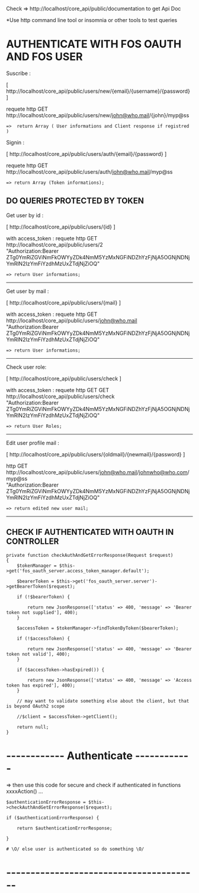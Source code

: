 
Check => http://localhost/core_api/public/documentation to get Api Doc

*Use http command line tool or insomnia or other tools to test queries


AUTHENTICATE WITH FOS OAUTH AND FOS USER
========================================

Suscribe :

[ http://localhost/core_api/public/users/new/{email}/{username}/{password} ]

requete http GET http://localhost/core_api/public/users/new/john@who.mail/{john}/myp@ss
	
	=>  return Array ( User informations and Client response if registred )


Signin :

[ http://localhost/core_api/public/users/auth/{email}/{password} ]

requete http GET http://localhost/core_api/public/users/auth/john@who.mail/myp@ss
	
	=> return Array (Token informations);


DO QUERIES PROTECTED BY TOKEN 	
-----------------------------


Get user by id :

[ http://localhost/core_api/public/users/{id} ]

with access_token :
requete http GET http://localhost/core_api/public/users/2 \
	"Authorization:Bearer ZTg0YmRiZGViNmFkOWYyZDk4NmM5YzMxNGFiNDZhYzFjNjA5OGNjNDNjYmRlN2IzYmFiYzdhMzUxZTdjNjZiOQ"

	=> return User informations;
----------------

Get user by mail :

[ http://localhost/core_api/public/users/{mail} ]

with access_token :
requete http GET http://localhost/core_api/public/users/john@who.mail \
	"Authorization:Bearer ZTg0YmRiZGViNmFkOWYyZDk4NmM5YzMxNGFiNDZhYzFjNjA5OGNjNDNjYmRlN2IzYmFiYzdhMzUxZTdjNjZiOQ"

	=> return User informations;

----------------

Check user role: 

[ http://localhost/core_api/public/users/check ]

with access_token :
requete http GET  GET http://localhost/core_api/public/users/check \
	"Authorization:Bearer ZTg0YmRiZGViNmFkOWYyZDk4NmM5YzMxNGFiNDZhYzFjNjA5OGNjNDNjYmRlN2IzYmFiYzdhMzUxZTdjNjZiOQ"

	=> return User Roles;

----------------

Edit user profile mail :

[ http://localhost/core_api/public/users/{oldmail}/{newmail}/{password} ]

http GET http://localhost/core_api/public/users/john@who.mail/johnwho@who.com/myp@ss \
	"Authorization:Bearer ZTg0YmRiZGViNmFkOWYyZDk4NmM5YzMxNGFiNDZhYzFjNjA5OGNjNDNjYmRlN2IzYmFiYzdhMzUxZTdjNjZiOQ"

	=> return edited new user mail;


----------------------------------------------------------------------------------------------


CHECK IF AUTHENTICATED WITH OAUTH IN CONTROLLER
-----------------------------------------------

 	private function checkAuthAndGetErrorResponse(Request $request)
	{
	    $tokenManager = $this->get('fos_oauth_server.access_token_manager.default');

	    $bearerToken = $this->get('fos_oauth_server.server')->getBearerToken($request);
	    
	    if (!$bearerToken) {

	        return new JsonResponse(['status' => 400, 'message' => 'Bearer token not supplied'], 400);
	    }

	    $accessToken = $tokenManager->findTokenByToken($bearerToken);

	    if (!$accessToken) {

	        return new JsonResponse(['status' => 400, 'message' => 'Bearer token not valid'], 400);
	    }

	    if ($accessToken->hasExpired()) {

	        return new JsonResponse(['status' => 400, 'message' => 'Access token has expired'], 400);
	    }

	    // may want to validate something else about the client, but that is beyond OAuth2 scope
	    
	    //$client = $accessToken->getClient();

	    return null;
	}

# ------------ Authenticate ------------

=> then use this code for secure and check if authenticated in functions xxxxAction() ...

    $authenticationErrorResponse = $this->checkAuthAndGetErrorResponse($request);
    
    if ($authenticationErrorResponse) {
    
        return $authenticationErrorResponse;
    
    }

    # \O/ else user is authenticated so do something \O/

# ----------------------------------------